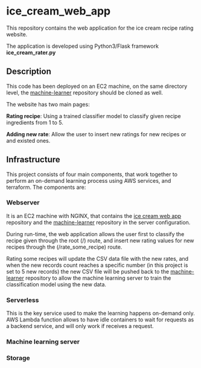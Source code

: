 # ice_cream_web_app

This repository contains the web application for the ice cream recipe rating website.

The application is developed using Python3/Flask framework __ice_cream_rater.py__

## Description
This code has been deployed on an EC2 machine, on the same directory level, the [machine-learner](https://github.com/dmrimawi/machine-learner) repository should be cloned as well.

The website has two main pages:

__Rating recipe__: Using a trained classifier model to classify given recipe ingredients from 1 to 5.

__Adding new rate__: Allow the user to insert new ratings for new recipes or and existed ones.

## Infrastructure

This project consists of four main components, that work together to perform an on-demand learning process using AWS services, and terraform. The components are:

### Webserver 
It is an EC2 machine with NGINX, that contains the [ice cream web app](https://github.com/dmrimawi/ice_cream_web_app) repository and the [machine-learner](https://github.com/dmrimawi/machine-learner) repository in the server configuration.

During run-time, the web application allows the user first to classify the recipe given through the root (/) route, and insert new rating values for new recipes through the (/rate_some_recipe) route.

Rating some recipes will update the CSV data file with the new rates, and when the new records count reaches a specific number (in this project is set to 5 new records) the new CSV file will be pushed back to the [machine-learner](https://github.com/dmrimawi/machine-learner) repository to allow the machine learning server to train the classification model using the new data.

### Serverless
This is the key service used to make the learning happens on-demand only. AWS Lambda function allows to have idle containers to wait for requests as a backend service, and will only work if receives a request.

### Machine learning server

### Storage


